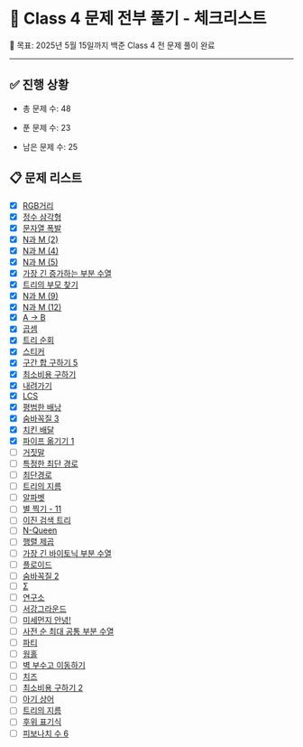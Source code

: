 # 🌟 Class 4 문제 전부 풀기 - 체크리스트

🎯 목표: 2025년 5월 15일까지 백준 Class 4 전 문제 풀이 완료

---

## ✅ 진행 상황

- 총 문제 수: 48

- 푼 문제 수: 23

- 남은 문제 수: 25


## 📋 문제 리스트

- [x] [RGB거리](https://www.acmicpc.net/problem/1149)
- [x] [정수 삼각형](https://www.acmicpc.net/problem/1932)
- [x] [문자열 폭발](https://www.acmicpc.net/problem/9935)
- [x] [N과 M (2)](https://www.acmicpc.net/problem/15650)
- [x] [N과 M (4)](https://www.acmicpc.net/problem/15652)
- [x] [N과 M (5)](https://www.acmicpc.net/problem/15654)
- [x] [가장 긴 증가하는 부분 수열](https://www.acmicpc.net/problem/11053)
- [x] [트리의 부모 찾기](https://www.acmicpc.net/problem/11725)
- [x] [N과 M (9)](https://www.acmicpc.net/problem/15663)
- [x] [N과 M (12)](https://www.acmicpc.net/problem/15666)
- [x] [A → B](https://www.acmicpc.net/problem/16953)
- [x] [곱셈](https://www.acmicpc.net/problem/1629)
- [x] [트리 순회](https://www.acmicpc.net/problem/1991)
- [x] [스티커](https://www.acmicpc.net/problem/9465)
- [x] [구간 합 구하기 5](https://www.acmicpc.net/problem/11660)
- [x] [최소비용 구하기](https://www.acmicpc.net/problem/1916)
- [x] [내려가기](https://www.acmicpc.net/problem/2096)
- [x] [LCS](https://www.acmicpc.net/problem/9251)
- [x] [평범한 배낭](https://www.acmicpc.net/problem/12865)
- [x] [숨바꼭질 3](https://www.acmicpc.net/problem/13549)
- [x] [치킨 배달](https://www.acmicpc.net/problem/15686)
- [x] [파이프 옮기기 1](https://www.acmicpc.net/problem/17070)
- [ ] [거짓말](https://www.acmicpc.net/problem/1043)
- [ ] [특정한 최단 경로](https://www.acmicpc.net/problem/1504)
- [ ] [최단경로](https://www.acmicpc.net/problem/1753)
- [ ] [트리의 지름](https://www.acmicpc.net/problem/1967)
- [ ] [알파벳](https://www.acmicpc.net/problem/1987)
- [ ] [별 찍기 - 11](https://www.acmicpc.net/problem/2448)
- [ ] [이진 검색 트리](https://www.acmicpc.net/problem/5639)
- [ ] [N-Queen](https://www.acmicpc.net/problem/9663)
- [ ] [행렬 제곱](https://www.acmicpc.net/problem/10830)
- [ ] [가장 긴 바이토닉 부분 수열](https://www.acmicpc.net/problem/11054)
- [ ] [플로이드](https://www.acmicpc.net/problem/11404)
- [ ] [숨바꼭질 2](https://www.acmicpc.net/problem/12851)
- [ ] [Σ](https://www.acmicpc.net/problem/13172)
- [ ] [연구소](https://www.acmicpc.net/problem/14502)
- [ ] [서강그라운드](https://www.acmicpc.net/problem/14938)
- [ ] [미세먼지 안녕!](https://www.acmicpc.net/problem/17144)
- [ ] [사전 순 최대 공통 부분 수열](https://www.acmicpc.net/problem/30805)
- [ ] [파티](https://www.acmicpc.net/problem/1238)
- [ ] [웜홀](https://www.acmicpc.net/problem/1865)
- [ ] [벽 부수고 이동하기](https://www.acmicpc.net/problem/2206)
- [ ] [치즈](https://www.acmicpc.net/problem/2638)
- [ ] [최소비용 구하기 2](https://www.acmicpc.net/problem/11779)
- [ ] [아기 상어](https://www.acmicpc.net/problem/16236)
- [ ] [트리의 지름](https://www.acmicpc.net/problem/1167)
- [ ] [후위 표기식](https://www.acmicpc.net/problem/1918)
- [ ] [피보나치 수 6](https://www.acmicpc.net/problem/11444)
